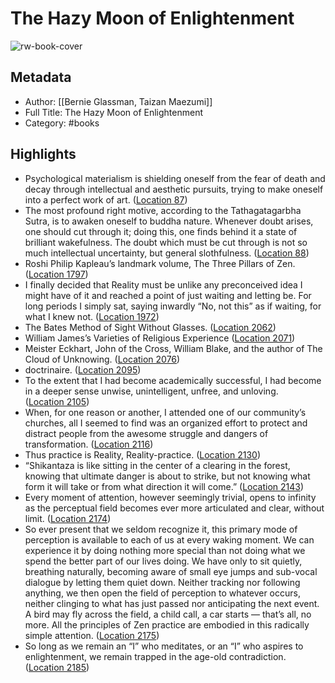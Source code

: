 # The Hazy Moon of Enlightenment

![rw-book-cover](https://m.media-amazon.com/images/I/61fnGAGk8VL._SY160.jpg)

## Metadata
- Author: [[Bernie Glassman, Taizan Maezumi]]
- Full Title: The Hazy Moon of Enlightenment
- Category: #books

## Highlights
- Psychological materialism is shielding oneself from the fear of death and decay through intellectual and aesthetic pursuits, trying to make oneself into a perfect work of art. ([Location 87](https://readwise.io/to_kindle?action=open&asin=B01FR8RGJM&location=87))
- The most profound right motive, according to the Tathagatagarbha Sutra, is to awaken oneself to buddha nature. Whenever doubt arises, one should cut through it; doing this, one finds behind it a state of brilliant wakefulness. The doubt which must be cut through is not so much intellectual uncertainty, but general slothfulness. ([Location 88](https://readwise.io/to_kindle?action=open&asin=B01FR8RGJM&location=88))
- Roshi Philip Kapleau’s landmark volume, The Three Pillars of Zen. ([Location 1797](https://readwise.io/to_kindle?action=open&asin=B01FR8RGJM&location=1797))
- I finally decided that Reality must be unlike any preconceived idea I might have of it and reached a point of just waiting and letting be. For long periods I simply sat, saying inwardly “No, not this” as if waiting, for what I knew not. ([Location 1972](https://readwise.io/to_kindle?action=open&asin=B01FR8RGJM&location=1972))
- The Bates Method of Sight Without Glasses. ([Location 2062](https://readwise.io/to_kindle?action=open&asin=B01FR8RGJM&location=2062))
- William James’s Varieties of Religious Experience ([Location 2071](https://readwise.io/to_kindle?action=open&asin=B01FR8RGJM&location=2071))
- Meister Eckhart, John of the Cross, William Blake, and the author of The Cloud of Unknowing. ([Location 2076](https://readwise.io/to_kindle?action=open&asin=B01FR8RGJM&location=2076))
- doctrinaire. ([Location 2095](https://readwise.io/to_kindle?action=open&asin=B01FR8RGJM&location=2095))
- To the extent that I had become academically successful, I had become in a deeper sense unwise, unintelligent, unfree, and unloving. ([Location 2105](https://readwise.io/to_kindle?action=open&asin=B01FR8RGJM&location=2105))
- When, for one reason or another, I attended one of our community’s churches, all I seemed to find was an organized effort to protect and distract people from the awesome struggle and dangers of transformation. ([Location 2116](https://readwise.io/to_kindle?action=open&asin=B01FR8RGJM&location=2116))
- Thus practice is Reality, Reality-practice. ([Location 2130](https://readwise.io/to_kindle?action=open&asin=B01FR8RGJM&location=2130))
- “Shikantaza is like sitting in the center of a clearing in the forest, knowing that ultimate danger is about to strike, but not knowing what form it will take or from what direction it will come.” ([Location 2143](https://readwise.io/to_kindle?action=open&asin=B01FR8RGJM&location=2143))
- Every moment of attention, however seemingly trivial, opens to infinity as the perceptual field becomes ever more articulated and clear, without limit. ([Location 2174](https://readwise.io/to_kindle?action=open&asin=B01FR8RGJM&location=2174))
- So ever present that we seldom recognize it, this primary mode of perception is available to each of us at every waking moment. We can experience it by doing nothing more special than not doing what we spend the better part of our lives doing. We have only to sit quietly, breathing naturally, becoming aware of small eye jumps and sub-vocal dialogue by letting them quiet down. Neither tracking nor following anything, we then open the field of perception to whatever occurs, neither clinging to what has just passed nor anticipating the next event. A bird may fly across the field, a child call, a car starts — that’s all, no more. All the principles of Zen practice are embodied in this radically simple attention. ([Location 2175](https://readwise.io/to_kindle?action=open&asin=B01FR8RGJM&location=2175))
- So long as we remain an “I” who meditates, or an “I” who aspires to enlightenment, we remain trapped in the age-old contradiction. ([Location 2185](https://readwise.io/to_kindle?action=open&asin=B01FR8RGJM&location=2185))
